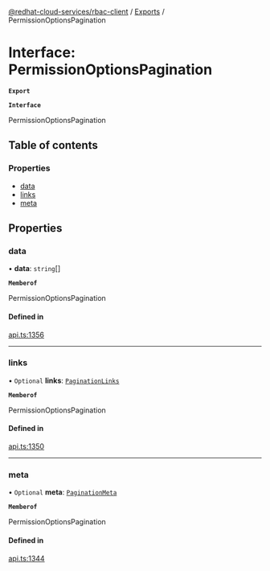 [@redhat-cloud-services/rbac-client](../README.md) / [Exports](../modules.md) / PermissionOptionsPagination

# Interface: PermissionOptionsPagination

**`Export`**

**`Interface`**

PermissionOptionsPagination

## Table of contents

### Properties

- [data](PermissionOptionsPagination.md#data)
- [links](PermissionOptionsPagination.md#links)
- [meta](PermissionOptionsPagination.md#meta)

## Properties

### data

• **data**: `string`[]

**`Memberof`**

PermissionOptionsPagination

#### Defined in

[api.ts:1356](https://github.com/mkholjuraev/javascript-clients/blob/master/packages/rbac/api.ts#L1356)

___

### links

• `Optional` **links**: [`PaginationLinks`](PaginationLinks.md)

**`Memberof`**

PermissionOptionsPagination

#### Defined in

[api.ts:1350](https://github.com/mkholjuraev/javascript-clients/blob/master/packages/rbac/api.ts#L1350)

___

### meta

• `Optional` **meta**: [`PaginationMeta`](PaginationMeta.md)

**`Memberof`**

PermissionOptionsPagination

#### Defined in

[api.ts:1344](https://github.com/mkholjuraev/javascript-clients/blob/master/packages/rbac/api.ts#L1344)
